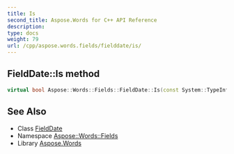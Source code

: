 ```yaml
---
title: Is
second_title: Aspose.Words for C++ API Reference
description: 
type: docs
weight: 79
url: /cpp/aspose.words.fields/fielddate/is/
---
```

## FieldDate::Is method




```cpp
virtual bool Aspose::Words::Fields::FieldDate::Is(const System::TypeInfo &target) const override
```

## See Also

* Class [FieldDate](../)
* Namespace [Aspose::Words::Fields](../../)
* Library [Aspose.Words](../../../)
